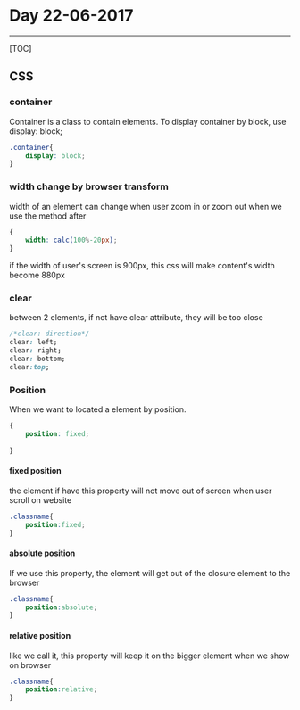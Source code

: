 
# Day 22-06-2017

----------

[TOC]

## CSS



### container
Container is a class to contain elements.
To display container by block, use display: block;

```css
.container{
	display: block;
}
```

### width change by browser transform
width of an element can change when user zoom in or zoom out when we use the method after
```css
{
	width: calc(100%-20px);
}

```
if the width of user's screen is 900px, this css will make content's width become 880px

### clear
between 2 elements, if not have clear attribute, they will be too close
```css
/*clear: direction*/
clear: left;
clear: right;
clear: bottom;
clear:top;

```
### Position
When we want to located a element by position.
```css
{
	position: fixed;
	
}
```


#### fixed position
the element if have this property will not move out of screen when user scroll on website
```css
.classname{
	position:fixed;
}
```
####  absolute position
If we use this property, the element will get out of the closure element to the browser
```css
.classname{
	position:absolute;
}
```
#### relative position
like we call it, this property will keep it on the bigger element when we show on browser


```css
.classname{
	position:relative;
}
```

